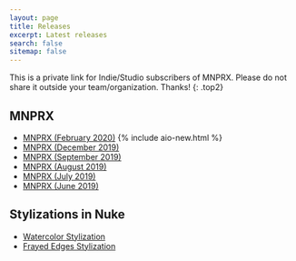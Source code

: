 ```yaml
---
layout: page
title: Releases
excerpt: Latest releases
search: false
sitemap: false
---
```


This is a private link for Indie/Studio subscribers of MNPRX. Please do not share it outside your team/organization. Thanks!
{: .top2}

## MNPRX 
* [MNPRX (February 2020)](https://www.notion.so/artineering/February-2020-8d7b7f0387b74cddb6947be699ec479a) {% include aio-new.html %}
* [MNPRX (December 2019)](https://www.notion.so/artineering/December-2019-090847c31a62463ca79978c0b91c655b)
* [MNPRX (September 2019)](https://www.notion.so/artineering/September-2019-faa8c45ae85a43459a0e8e3d41d75f72)
* [MNPRX (August 2019)](https://www.notion.so/artineering/August-2019-4a9a0839bf3c475f8eec36afb55f5911)
* [MNPRX (July 2019)](https://www.notion.so/artineering/July-2019-352afe1c55a04b228a322a2a495a780b) 
* [MNPRX (June 2019)](https://www.notion.so/artineering/June-2019-53fb39b14ac54e66b0ec297ee5c36738)

## Stylizations in Nuke
* [Watercolor Stylization](https://www.notion.so/artineering/Watercolor-in-Nuke-4074efd3989d4fdc8fd9e7c5b2422988)
* [Frayed Edges Stylization](https://www.notion.so/artineering/Frayed-edges-in-Nuke-f137362d907b46a2989772ad40fb5817)